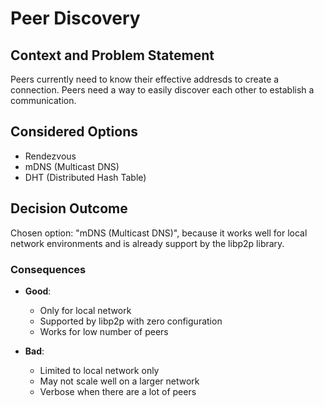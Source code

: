 # Peer Discovery

## Context and Problem Statement

Peers currently need to know their effective addresds to create a connection.
Peers need a way to easily discover each other to establish a communication. 

## Considered Options

* Rendezvous
* mDNS (Multicast DNS)
* DHT (Distributed Hash Table)

## Decision Outcome

Chosen option: "mDNS (Multicast DNS)", because it works well for local network environments and is already support by the libp2p library.

### Consequences

* **Good**:
    * Only for local network
    * Supported by libp2p with zero configuration
    * Works for low number of peers

* **Bad**:
    * Limited to local network only
    * May not scale well on a larger network
    * Verbose when there are a lot of peers